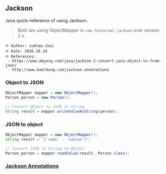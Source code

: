 ## Jackson
Java quick-reference of using Jackson.

> Both are using ObjectMapper in `com.fasterxml.jackson` over version 2.x.

```
ㅁ Author: suktae.choi
ㅁ Date: 2016.10.14
ㅁ References:
 - https://www.mkyong.com/java/jackson-2-convert-java-object-to-from-json/
 - http://www.baeldung.com/jackson-annotations
```

### Object to JSON
```java
ObjectMapper mapper = new ObjectMapper();
Person person = new Person();

// Convert Object to JSON in String
String result = mapper.writeValueAsString(person);
```

### JSON to object
```java
ObjectMapper mapper = new ObjectMapper();
String result = "{'name' : 'suktae'}";

// Convert JSON in String to Object
Person person = mapper.readValue(result, Person.class);
```

### [Jackson Annotations](http://www.baeldung.com/jackson-annotations)
